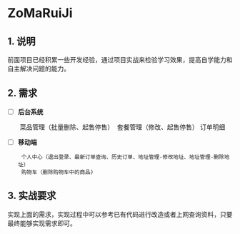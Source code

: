 # ZoMaRuiJi
## 1. 说明

前面项目已经积累一些开发经验，通过项目实战来检验学习效果，提高自学能力和自主解决问题的能力。

## 2. 需求

- [ ] **后台系统**

    ​	菜品管理（批量删除、起售停售）
    ​	套餐管理（修改、起售停售）
    ​	订单明细

- [ ] **移动端**
        

  ```
  ​	个人中心（退出登录、最新订单查询、历史订单、地址管理-修改地址、地址管理-删除地址）
  ​	购物车（删除购物车中的商品)
  ```

## 3. 实战要求

实现上面的需求，实现过程中可以参考已有代码进行改造或者上网查询资料，只要最终能够实现需求即可。

